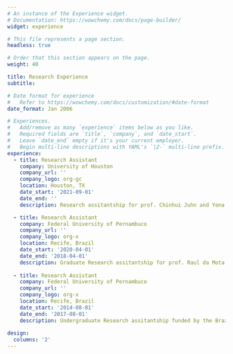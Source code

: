 ```yaml
---
# An instance of the Experience widget.
# Documentation: https://wowchemy.com/docs/page-builder/
widget: experience

# This file represents a page section.
headless: true

# Order that this section appears on the page.
weight: 40

title: Research Experience
subtitle:

# Date format for experience
#   Refer to https://wowchemy.com/docs/customization/#date-format
date_format: Jan 2006

# Experiences.
#   Add/remove as many `experience` items below as you like.
#   Required fields are `title`, `company`, and `date_start`.
#   Leave `date_end` empty if it's your current employer.
#   Begin multi-line descriptions with YAML's `|2-` multi-line prefix.
experience:
  - title: Research Assistant
    company: University of Houston
    company_url: ''
    company_logo: org-gc
    location: Houston, TX
    date_start: '2021-09-01'
    date_end: ''
    description: Research assitantship for prof. Chinhui Juhn and Yona Rubinstein

  - title: Research Assistant
    company: Federal University of Pernambuco
    company_url: ''
    company_logo: org-x
    location: Recife, Brazil
    date_start: '2020-04-01'
    date_end: '2018-04-01'
    description: Graduate Research assitantship for prof. Raul da Mota Silveira Neto
 
  - title: Research Assistant
    company: Federal University of Pernambuco
    company_url: ''
    company_logo: org-x
    location: Recife, Brazil
    date_start: '2014-08-01'
    date_end: '2017-08-01'
    description: Undergraduate Research assitantship funded by the Brazilian government
    
design:
  columns: '2'
---
```

